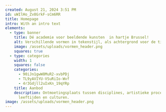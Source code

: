 ```yaml
---
created: August 21, 2024 3:51 PM
id: uWIlHo_Zv8GrkF-sCm6RR
title: Homepage
intro: With an intro text
elements:
  - type: banner
    title: Dé academie voor beeldende kunsten  in hartje Brussel!
    alt: Verschillende vormen in tekenstijl, als achtergrond voor de titel.
    image: /assets/uploads/vormen_header.png
    squares: true
  - type: categories
    width: 1
    squares: false
    categories:
      - 90iJn1gwW8MuR2-xvbPDj
      - TL9yAVIYU-VSuRiIo-Wvf
      - 4r3Gdjll2uIxKn_19qYRp
    title: Aanbod
    description: Ontmoetingsplaats tussen disciplines, artistieke processen,
      leeftijden en culturen.
image: /assets/uploads/vormen_header.png
---
```

